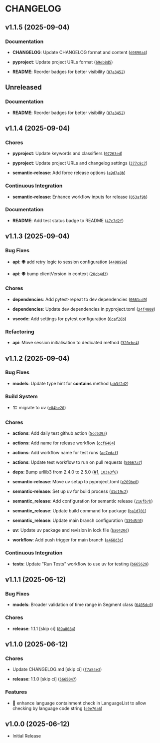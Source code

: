 # CHANGELOG

<!-- version list -->

## v1.1.5 (2025-09-04)

### Documentation

- **CHANGELOG**: Update CHANGELOG format and content
  ([`d0890a4`](https://github.com/SootyOwl/yt-transcript-fetcher/commit/d0890a4969e6ec2744f9863695771c36e3fc7c2e))

- **pyproject**: Update project URLs format
  ([`69eb8d5`](https://github.com/SootyOwl/yt-transcript-fetcher/commit/69eb8d5e858c2828594df667d5f934684006eef1))

- **README**: Reorder badges for better visibility
  ([`07a3452`](https://github.com/SootyOwl/yt-transcript-fetcher/commit/07a34525ebf7b17998c972b33513af624342a023))


## Unreleased

### Documentation

- **README**: Reorder badges for better visibility
  ([`07a3452`](https://github.com/SootyOwl/yt-transcript/commit/07a34525ebf7b17998c972b33513af624342a023))


## v1.1.4 (2025-09-04)

### Chores

- **pyproject**: Update keywords and classifiers
  ([`07263ed`](https://github.com/SootyOwl/yt-transcript/commit/07263ed61eab954601419002c1a65200aedb896b))

- **pyproject**: Update project URLs and changelog settings
  ([`377c8c7`](https://github.com/SootyOwl/yt-transcript/commit/377c8c7ca3a76b00e5fd19f611e8320ba054dbcb))

- **semantic-release**: Add force release options
  ([`a9d7a8b`](https://github.com/SootyOwl/yt-transcript/commit/a9d7a8b2b6ac35a94a6d122cfad859897748e26c))

### Continuous Integration

- **semantic-release**: Enhance workflow inputs for release
  ([`053af9b`](https://github.com/SootyOwl/yt-transcript/commit/053af9b3a75d7db0405b3ad7377072fb6394d9db))

### Documentation

- **README**: Add test status badge to README
  ([`47c7d2f`](https://github.com/SootyOwl/yt-transcript/commit/47c7d2fe2bce5f618ee7a8eb4bbd437d937d2ed6))


## v1.1.3 (2025-09-04)

### Bug Fixes

- **api**: :alien: add retry logic to session configuration
  ([`440899e`](https://github.com/SootyOwl/yt-transcript/commit/440899e9fe04f6956b91e8dcea573ba0b435b19e))

- **api**: :alien: bump clientVersion in context
  ([`20cb4d3`](https://github.com/SootyOwl/yt-transcript/commit/20cb4d3bdd86c3ef3c1a685feeeee9d84247d802))

### Chores

- **dependencies**: Add pytest-repeat to dev dependencies
  ([`0661cd9`](https://github.com/SootyOwl/yt-transcript/commit/0661cd9fadc3309af79c51f3e337846db4c93c5a))

- **dependencies**: Update dev dependencies in pyproject.toml
  ([`24f4808`](https://github.com/SootyOwl/yt-transcript/commit/24f4808a816bfe6801e56f8dd9adbedc36b2ca53))

- **vscode**: Add settings for pytest configuration
  ([`6caf26b`](https://github.com/SootyOwl/yt-transcript/commit/6caf26b6f3586b1beb8cb685d711c226ba86c319))

### Refactoring

- **api**: Move session initialisation to dedicated method
  ([`320cbe4`](https://github.com/SootyOwl/yt-transcript/commit/320cbe45c4af3879c093502f82017351b2722f0d))


## v1.1.2 (2025-09-04)

### Bug Fixes

- **models**: Update type hint for __contains__ method
  ([`ab3f2d2`](https://github.com/SootyOwl/yt-transcript/commit/ab3f2d2c938fe6ac6e464e4c5a0c62552d1d589a))

### Build System

- :building_construction: migrate to uv
  ([`e84be20`](https://github.com/SootyOwl/yt-transcript/commit/e84be2029d1fd4ede7095cd57262abbae1f5f396))

### Chores

- **actions**: Add daily test github action
  ([`5cd539a`](https://github.com/SootyOwl/yt-transcript/commit/5cd539a2eeb8870947cc14106e8989182f926f70))

- **actions**: Add name for release workflow
  ([`ccf6404`](https://github.com/SootyOwl/yt-transcript/commit/ccf640481b25f974308659b651786b1ada4dd0d2))

- **actions**: Add workflow name for test runs
  ([`ae7edaf`](https://github.com/SootyOwl/yt-transcript/commit/ae7edaf4b34d00e61b3df7c64ad7dc3e909f1720))

- **actions**: Update test workflow to run on pull requests
  ([`50667a7`](https://github.com/SootyOwl/yt-transcript/commit/50667a7130b67c8a9521a315da103464154217f2))

- **deps**: Bump urllib3 from 2.4.0 to 2.5.0
  ([#1](https://github.com/SootyOwl/yt-transcript/pull/1),
  [`103a3f6`](https://github.com/SootyOwl/yt-transcript/commit/103a3f669bda9744419b29e60c9331933c93ba9d))

- **semantic-release**: Move uv setup to pyproject.toml
  ([`e209be0`](https://github.com/SootyOwl/yt-transcript/commit/e209be0575d15adc806622b6981bef21bc5a071f))

- **semantic-release**: Set up uv for build process
  ([`41d19c2`](https://github.com/SootyOwl/yt-transcript/commit/41d19c2fa8a6246d0c6e6276f024fdf3bb96b1d5))

- **semantic_release**: Add configuration for semantic release
  ([`216fb7b`](https://github.com/SootyOwl/yt-transcript/commit/216fb7b78c71f13ae8a2310877bb73aed906c472))

- **semantic_release**: Update build command for package
  ([`ba1d701`](https://github.com/SootyOwl/yt-transcript/commit/ba1d7018e6dcc93d7b7d16aa443bb9fbe9705259))

- **semantic_release**: Update main branch configuration
  ([`339d5f0`](https://github.com/SootyOwl/yt-transcript/commit/339d5f02a69b9766fe08a44a88eae192c75be0cf))

- **uv**: Update uv package and revision in lock file
  ([`ba0420d`](https://github.com/SootyOwl/yt-transcript/commit/ba0420d263d67b0bad9d531f3bf4b13be57d0f44))

- **workflow**: Add push trigger for main branch
  ([`a468d3c`](https://github.com/SootyOwl/yt-transcript/commit/a468d3cace9d7d2e597a1e97115029f2d7d05a86))

### Continuous Integration

- **tests**: Update "Run Tests" workflow to use uv for testing
  ([`b665629`](https://github.com/SootyOwl/yt-transcript/commit/b665629c7ed81d0ce39f3b9d1c4280fac1b77d0a))


## v1.1.1 (2025-06-12)

### Bug Fixes

- **models**: Broader validation of time range in Segment class
  ([`6405dc0`](https://github.com/SootyOwl/yt-transcript/commit/6405dc0d769843e78a174d25d3127c06140df089))

### Chores

- **release**: 1.1.1 [skip ci]
  ([`89a8084`](https://github.com/SootyOwl/yt-transcript/commit/89a808411f01be1656db94369574b0f6f8cd2145))


## v1.1.0 (2025-06-12)

### Chores

- Update CHANGELOG.md [skip ci]
  ([`f7a84e3`](https://github.com/SootyOwl/yt-transcript/commit/f7a84e38ab3b561c1af5b3094773f96d1c3f7a3d))

- **release**: 1.1.0 [skip ci]
  ([`5665047`](https://github.com/SootyOwl/yt-transcript/commit/56650478cfe6e9d9929456b6b46a6757ddc0295b))

### Features

- :children_crossing: enhance language containment check in LanguageList to allow checking by
  language code string
  ([`c0e76a6`](https://github.com/SootyOwl/yt-transcript/commit/c0e76a6309b6060940f1198e6a33bf21ce607bdf))


## v1.0.0 (2025-06-12)

- Initial Release
